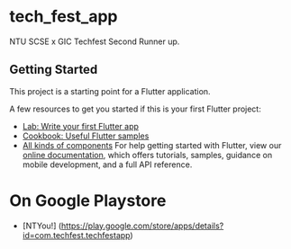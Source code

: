 # tech_fest_app

NTU SCSE x GIC Techfest Second Runner up. 

## Getting Started

This project is a starting point for a Flutter application.

A few resources to get you started if this is your first Flutter project:

- [Lab: Write your first Flutter app](https://flutter.io/docs/get-started/codelab)
- [Cookbook: Useful Flutter samples](https://flutter.io/docs/cookbook)
- [All kinds of components](https://github.com/Solido/awesome-flutter)
For help getting started with Flutter, view our 
[online documentation](https://flutter.io/docs), which offers tutorials, 
samples, guidance on mobile development, and a full API reference.

# On Google Playstore
- [NTYou!] (https://play.google.com/store/apps/details?id=com.techfest.techfestapp)


